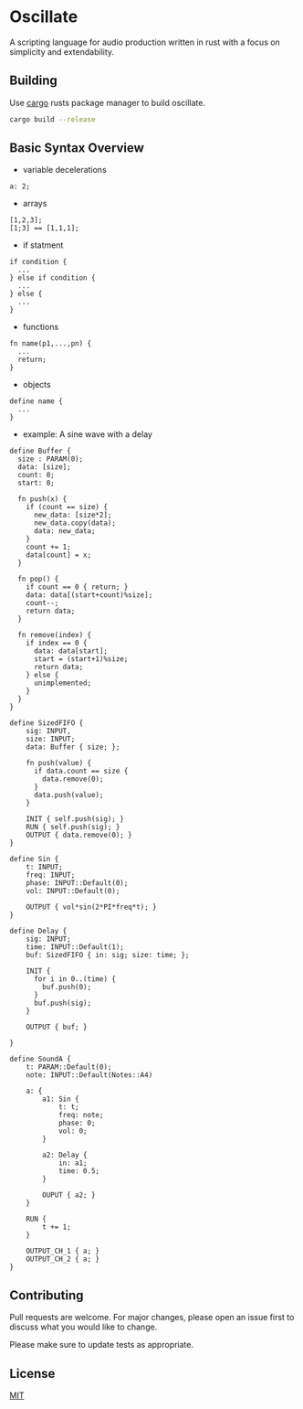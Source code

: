 # Oscillate

A scripting language for audio production written in rust with a focus on simplicity and extendability.

## Building

Use [cargo](https://www.rust-lang.org/tools/install) rusts package manager to build oscillate.

```bash
cargo build --release
```

## Basic Syntax Overview

* variable decelerations 
```
a: 2;
```
* arrays
```
[1,2,3];
[1;3] == [1,1,1];
```
* if statment
```
if condition { 
  ... 
} else if condition {
  ...
} else {
  ...
} 
```
* functions
```
fn name(p1,...,pn) {
  ...
  return;
}
```
* objects
```
define name {
  ...
}
```
* example: A sine wave with a delay
```
define Buffer {
  size : PARAM(0);
  data: [size];
  count: 0;
  start: 0;

  fn push(x) {
    if (count == size) {
      new_data: [size*2];
      new_data.copy(data);
      data: new_data;
    }
    count += 1;
    data[count] = x;
  }

  fn pop() {
    if count == 0 { return; }
    data: data[(start+count)%size];
    count--;
    return data;
  }

  fn remove(index) {
    if index == 0 {
      data: data[start];
      start = (start+1)%size;
      return data;
    } else {
      unimplemented;
    }
  }
}

define SizedFIFO {
    sig: INPUT,
    size: INPUT;
    data: Buffer { size; };

    fn push(value) { 
      if data.count == size { 
        data.remove(0);
      }
      data.push(value); 
    }

    INIT { self.push(sig); }
    RUN { self.push(sig); }
    OUTPUT { data.remove(0); }
}

define Sin {
    t: INPUT;
    freq: INPUT;
    phase: INPUT::Default(0);
    vol: INPUT::Default(0);

    OUTPUT { vol*sin(2*PI*freq*t); }
}

define Delay {
    sig: INPUT;
    time: INPUT::Default(1);
    buf: SizedFIFO { in: sig; size: time; };
    
    INIT { 
      for i in 0..(time) {
        buf.push(0);
      }
      buf.push(sig);
    }
    
    OUTPUT { buf; }
    
}

define SoundA {
    t: PARAM::Default(0);
    note: INPUT::Default(Notes::A4) 

    a: {
        a1: Sin {
            t: t;
            freq: note;
            phase: 0;
            vol: 0;
        }

        a2: Delay { 
            in: a1;
            time: 0.5; 
        }

        OUPUT { a2; }
    }

    RUN {
        t += 1;
    }

    OUTPUT_CH_1 { a; }
    OUTPUT_CH_2 { a; }
}
```

## Contributing
Pull requests are welcome. For major changes, please open an issue first to discuss what you would like to change.

Please make sure to update tests as appropriate.

## License
[MIT](https://choosealicense.com/licenses/mit/)
